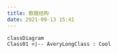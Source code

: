 ```yaml
---
title: 数据结构
date: 2021-09-13 15:41
---
```


```mermaid
classDiagram
Class01 <|-- AveryLongClass : Cool
```
